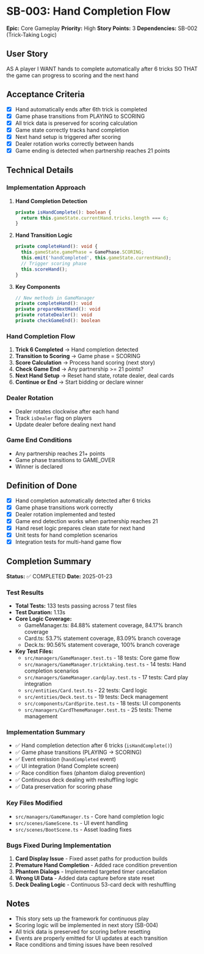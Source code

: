 # SB-003: Hand Completion Flow

**Epic:** Core Gameplay
**Priority:** High
**Story Points:** 3
**Dependencies:** SB-002 (Trick-Taking Logic)

## User Story

AS A player
I WANT hands to complete automatically after 6 tricks
SO THAT the game can progress to scoring and the next hand

## Acceptance Criteria

- [x] Hand automatically ends after 6th trick is completed
- [x] Game phase transitions from PLAYING to SCORING
- [x] All trick data is preserved for scoring calculation
- [x] Game state correctly tracks hand completion
- [x] Next hand setup is triggered after scoring
- [x] Dealer rotation works correctly between hands
- [x] Game ending is detected when partnership reaches 21 points

## Technical Details

### Implementation Approach

1. **Hand Completion Detection**

   ```typescript
   private isHandComplete(): boolean {
     return this.gameState.currentHand.tricks.length === 6;
   }
   ```

2. **Hand Transition Logic**

   ```typescript
   private completeHand(): void {
     this.gameState.gamePhase = GamePhase.SCORING;
     this.emit('handCompleted', this.gameState.currentHand);
     // Trigger scoring phase
     this.scoreHand();
   }
   ```

3. **Key Components**

   ```typescript
   // New methods in GameManager
   private completeHand(): void
   private prepareNextHand(): void
   private rotateDealer(): void
   private checkGameEnd(): boolean
   ```

### Hand Completion Flow

1. **Trick 6 Completed** → Hand completion detected
2. **Transition to Scoring** → Game phase = SCORING
3. **Score Calculation** → Process hand scoring (next story)
4. **Check Game End** → Any partnership >= 21 points?
5. **Next Hand Setup** → Reset hand state, rotate dealer, deal cards
6. **Continue or End** → Start bidding or declare winner

### Dealer Rotation

- Dealer rotates clockwise after each hand
- Track `isDealer` flag on players
- Update dealer before dealing next hand

### Game End Conditions

- Any partnership reaches 21+ points
- Game phase transitions to GAME_OVER
- Winner is declared

## Definition of Done

- [x] Hand completion automatically detected after 6 tricks
- [x] Game phase transitions work correctly
- [x] Dealer rotation implemented and tested
- [x] Game end detection works when partnership reaches 21
- [x] Hand reset logic prepares clean state for next hand
- [x] Unit tests for hand completion scenarios
- [x] Integration tests for multi-hand game flow

## Completion Summary

**Status:** ✅ COMPLETED
**Date:** 2025-01-23

### Test Results

- **Total Tests:** 133 tests passing across 7 test files
- **Test Duration:** 1.13s
- **Core Logic Coverage:**
  - GameManager.ts: 84.88% statement coverage, 84.17% branch coverage
  - Card.ts: 53.7% statement coverage, 83.09% branch coverage
  - Deck.ts: 90.56% statement coverage, 100% branch coverage
- **Key Test Files:**
  - `src/managers/GameManager.test.ts` - 18 tests: Core game flow
  - `src/managers/GameManager.tricktaking.test.ts` - 14 tests: Hand completion scenarios
  - `src/managers/GameManager.cardplay.test.ts` - 17 tests: Card play integration
  - `src/entities/Card.test.ts` - 22 tests: Card logic
  - `src/entities/Deck.test.ts` - 19 tests: Deck management
  - `src/components/CardSprite.test.ts` - 18 tests: UI components
  - `src/managers/CardThemeManager.test.ts` - 25 tests: Theme management

### Implementation Summary

- ✅ Hand completion detection after 6 tricks (`isHandComplete()`)
- ✅ Game phase transitions (PLAYING → SCORING)
- ✅ Event emission (`handCompleted` event)
- ✅ UI integration (Hand Complete screen)
- ✅ Race condition fixes (phantom dialog prevention)
- ✅ Continuous deck dealing with reshuffling logic
- ✅ Data preservation for scoring phase

### Key Files Modified

- `src/managers/GameManager.ts` - Core hand completion logic
- `src/scenes/GameScene.ts` - UI event handling
- `src/scenes/BootScene.ts` - Asset loading fixes

### Bugs Fixed During Implementation

1. **Card Display Issue** - Fixed asset paths for production builds
2. **Premature Hand Completion** - Added race condition prevention
3. **Phantom Dialogs** - Implemented targeted timer cancellation
4. **Wrong UI Data** - Added data capture before state reset
5. **Deck Dealing Logic** - Continuous 53-card deck with reshuffling

## Notes

- This story sets up the framework for continuous play
- Scoring logic will be implemented in next story (SB-004)
- All trick data is preserved for scoring before resetting
- Events are properly emitted for UI updates at each transition
- Race conditions and timing issues have been resolved
